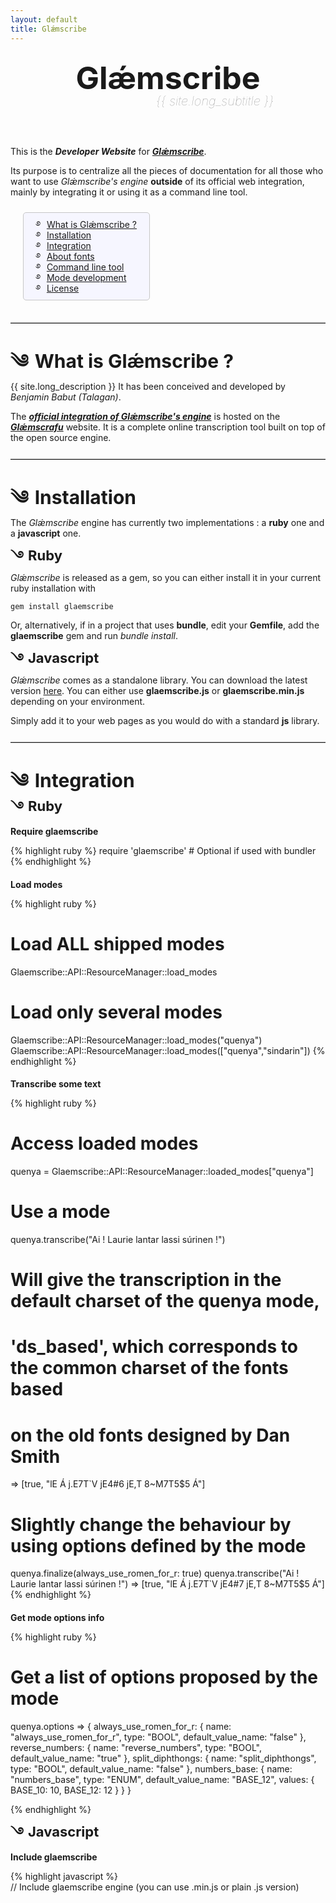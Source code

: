 ```yaml
---
layout: default
title: Glǽmscribe
---
```


<style>
.main_title {
    text-align:center;
    margin-top:30px;
    margin-bottom:60px;

}
.main_title h1     {    
    margin-top:20px;
        font-size: 50px;
        margin-bottom:0px;
        line-height:1;
           font-weight:bold; 
    }
.main_title .subtitle {
        color:#999999;
        margin-left: 150px;
           font-size: 20px;
           font-weight: lighter;
}

.username {
  margin-left:3px;
}

li:before {
	content:'\0FD4';
	font-family: kailasigns;
	margin:0;
	margin-right:10px;	
	font-size:1.1em;
	line-height:0;
    
}
h2:before {
	content:'\0F04';
	font-family: kailasigns;
	margin:0;
	margin-right:10px;	
	line-height:0;   
}
h3:before {
	content:'\0FD3';
	font-family: kailasigns;
	margin:0;
    margin-right: 7px;
    vertical-align: -1px;
	line-height:0;   
}
/*
h4:before {
	content:'\0FD4';
	font-family: kailasigns;
	margin:0;
    margin-right: 7px;
    vertical-align: -1px;
	line-height:0;   
}
*/


li {
    list-style-type:none;
}
h2 {
    font-size:30px;
    font-weight:bold;
 
    margin-bottom:10px;
}
h3 {
    font-weight: bold;
    font-size:22px;
    margin-top:0px;
    margin-bottom:5px;
}
h4 {
  margin-bottom:4px;
  font-weight:bold;
}
hr {
    border-color: #C3C3C3;
    border-width: 1px 0px 0px 0px;
    border-collapse: collapse;
    /* background-color: white; */
    border-style: solid;
    margin-top: 25px;
    margin-bottom: 20px;
}
</style>

<div class="main_title">
    <h1>Glǽmscribe</h1>
    <div class="subtitle"><i>{{ site.long_subtitle }}</i></div>   
</div>

This is the **_Developer Website_** for [**_Glǽmscribe_**](http://jrrvf.com/~glaemscrafu/english/glaemscribe.html). 

Its purpose is to centralize all the pieces of documentation for all those who want to use <i>Glǽmscribe's engine</i> **outside** of its official web integration, mainly by integrating it or using it as a command line tool. 

<div style="    background-color: #F6F6FF;
    padding: 10px;
    border-radius: 5px;
    border: solid 1px #C7C7C7;
    margin:10px 0px 10px 20px;
    display:inline-block">
<ul style="padding: 0px;
    margin: 0px 10px 0px 10px;">
    <li><a href="#about">What is Glǽmscribe ?</a></li>
    <li><a href="#install">Installation</a></li>
    <li><a href="#integrate">Integration</a></li>
    <li><a href="#about_fonts">About fonts</a></li>
    <li><a href="#clt">Command line tool</a></li>
    <li><a href="#mode_dev">Mode development</a></li>
    <li><a href="#license">License</a></li>
</ul>
</div>
<hr>

<a name="about"></a>

What is Glǽmscribe ?
--------------------

{{ site.long_description }} It has been conceived and developed by *Benjamin Babut (Talagan)*.

The [**_official integration of Glǽmscribe's engine_**](http://jrrvf.com/~glaemscrafu/english/glaemscribe.html) is hosted on the [**_Glǽmscrafu_**](http://jrrvf.com/~glaemscrafu) website. It is a complete online transcription tool built on top of the open source engine. 

<hr>

<a name="install"></a>

Installation
------------

The *Glǽmscribe* engine has currently two implementations : a **ruby** one and a **javascript** one.

### Ruby 

*Glǽmscribe* is released as a gem, so you can either install it in your current ruby installation with

    gem install glaemscribe
   
Or, alternatively, if in a project that uses **bundle**, edit your **Gemfile**, add the **glaemscribe** gem and run _bundle install_. 

### Javascript

*Glǽmscribe* comes as a standalone library. You can download the latest version <a href="https://github.com/BenTalagan/glaemscribe/tree/master/build/web/glaemscribe/js">here</a>. You can either use **glaemscribe.js** or **glaemscribe.min.js** depending on your environment. 

Simply add it to your web pages as you would do with a standard **js** library.

<hr>

<a name="integrate"></a>

Integration
-----------

### Ruby 

#### Require glaemscribe

{% highlight ruby %}
require 'glaemscribe' # Optional if used with bundler
{% endhighlight %}

#### Load modes

{% highlight ruby %}
# Load ALL shipped modes
Glaemscribe::API::ResourceManager::load_modes 

# Load only several modes
Glaemscribe::API::ResourceManager::load_modes("quenya")
Glaemscribe::API::ResourceManager::load_modes(["quenya","sindarin"])
{% endhighlight %}

#### Transcribe some text

{% highlight ruby %}
# Access loaded modes
quenya = Glaemscribe::API::ResourceManager::loaded_modes["quenya"]

# Use a mode
quenya.transcribe("Ai ! Laurie lantar lassi súrinen !")
# Will give the transcription in the default charset of the quenya mode, 
# 'ds_based', which corresponds to the common charset of the fonts based 
# on the old fonts designed by Dan Smith
 => [true, "lE Á j.E7T`V jE4#6 jE,T 8~M7T5$5 Á"]

# Slightly change the behaviour by using options defined by the mode
quenya.finalize(always_use_romen_for_r: true)
quenya.transcribe("Ai ! Laurie lantar lassi súrinen !")
 => [true, "lE Á j.E7T`V jE4#7 jE,T 8~M7T5$5 Á"]
{% endhighlight %}

#### Get mode options info

{% highlight ruby %}
# Get a list of options proposed by the mode
quenya.options
 => {
  always_use_romen_for_r: {
    name: "always_use_romen_for_r",
    type: "BOOL",
    default_value_name: "false"
  },
  reverse_numbers: {
    name: "reverse_numbers",
    type: "BOOL",
    default_value_name: "true"
  },
  split_diphthongs: {
    name: "split_diphthongs",
    type: "BOOL",
    default_value_name: "false"
  },
  numbers_base: {
    name: "numbers_base",
    type: "ENUM",
    default_value_name: "BASE_12",
    values: {
      BASE_10: 10,
      BASE_12: 12
    }
  }
}
 
 
{% endhighlight %}

### Javascript

#### Include glaemscribe

{% highlight javascript %}  
// Include glaemscribe engine (you can use .min.js or plain .js version)
<script src="../glaemscribe/js/glaemscribe.min.js"/>	

// Include the charsets you need
<script src="../glaemscribe/js/charsets/tengwar_ds.cst.js"/>	
<script src="../glaemscribe/js/charsets/cirth_ds.cst.js"/>	

// Include the modes you need
<script src="../glaemscribe/js/modes/khuzdul.glaem.js"/>	
<script src="../glaemscribe/js/modes/quenya.glaem.js"/>	
<script src="../glaemscribe/js/modes/sindarin-beleriand.glaem.js"/>	
<script src="../glaemscribe/js/modes/sindarin-classical.glaem.js"/>	
{% endhighlight %}
   
#### Load modes   
   
{% highlight javascript %}     
// Load all the included modes
Glaemscribe.resource_manager.load_modes()
// Or load only several ones
Glaemscribe.resource_manager.load_modes("quenya")
Glaemscribe.resource_manager.load_modes(["quenya","sindarin-beleriand"])
{% endhighlight %}
   
#### Transcribe some text   
   
{% highlight javascript %} 
// Access loaded modes
var quenya = Glaemscribe.resource_manager.loaded_modes["quenya"]

// Use a mode
quenya.transcribe("Ai ! Laurie lantar lassi súrinen !")
// Will give the transcription in the default charset of the quenya mode, 
// 'ds_based', which corresponds to the common charset of the fonts based 
// on the old fonts designed by Dan Smith
 => [true, "lE Á j.E7T`V jE4#6 jE,T 8~M7T5$5 Á"]
  
// Slightly change the behaviour by using options defined by the mode
quenya.finalize( { always_use_romen_for_r: true } )
quenya.transcribe("Ai ! Laurie lantar lassi súrinen !")
 => [true, "lE Á j.E7T`V jE4#7 jE,T 8~M7T5$5 Á"]
{% endhighlight %}

#### Get mode options info

{% highlight javascript %}
// Get a list of options proposed by the mode
quenya.options
 => {
  always_use_romen_for_r: {
    name: "always_use_romen_for_r",
    type: "BOOL",
    default_value_name: "false"
  },
  reverse_numbers: {
    name: "reverse_numbers",
    type: "BOOL",
    default_value_name: "true"
  },
  split_diphthongs: {
    name: "split_diphthongs",
    type: "BOOL",
    default_value_name: "false"
  },
  numbers_base: {
    name: "numbers_base",
    type: "ENUM",
    default_value_name: "BASE_12",
    values: {
      BASE_10: 10,
      BASE_12: 12
    }
  }
}

{% endhighlight %}

<hr>


<a name="about_fonts"></a>

About Fonts
-----------

Font integration, particularily webfont integration, is of your responsability. We do not own or are the authors of any font dedicated to the transcription of Tolkien languages and writing systems.

Still, you can find [**_there on Glǽmscrafu_**](http://jrrvf.com/~glaemscrafu/english/about-transcriptions.html) a few of the fonts we slightly modified to make them work with the distributed official modes for Glǽmscribe.

<hr>

<a name="clt"></a>

Using the command line tool
---------------------------

{% highlight text %}
 glaemscribe help 

  NAME:

    glaemscribe

  DESCRIPTION:

    Glǽmscribe (also written Glaemscribe) is a software dedicated to the
    transcription of texts between writing systems, and more specifically
    dedicated to the transcription of J.R.R. Tolkien's invented languages 
    to some of his devised writing systems.

  COMMANDS:
        
    help       Display global or [command] help documentation           
    info       Displays information about an embedded mode              
    list       Lists all available embedded modes               
    transcribe Transcribes a file (default command)     

  GLOBAL OPTIONS:
        
    -h, --help 
        Display help documentation
        
    -v, --version 
        Display version information
        
    -t, --trace 
        Display backtrace when an error occurs
          
  AUTHOR:

    Benjamin Talagan Babut
{% endhighlight %}

{% highlight text %}
glaemscribe help transcribe

  NAME:

    transcribe

  SYNOPSIS:

    glaemscribe transcribe file [options]

  DESCRIPTION:

    Transcribes a file with the given options. You can use '-' instead of a file name to work with stdin.

  OPTIONS:
        
    -m, --mode mode 
        The name of the embedded mode to use. See the 'list' command to get a list of available modes names.
        
    -c, --charset charset 
        The name of the charset to use. If not given, glaemscribe will load and use the default charset defined in the mode.
        
    --modefile modefile 
        Use a custom mode file instead of an embedded one. The file extension must be .glaem .
        
    --charsetfile charsetfile 
        Use a custom charset file instead of an embedded one. The file extension must be .cst .
        
    -o, --options name1:value1,name2:value2,... 
        Pass options to the transcriptor (see the mode options documentation).
{% endhighlight %}

<hr>

<a name="mode_dev"></a>

Mode development
----------------

If you're interested in developing modes for Glǽmscribe, please check the official [*mode authoring documentation* on Glǽmscrafu]({{ site.glaemscribe_mode_documentation_url }}). We have chosen to separate that specific part of the documentation because we have considered that it deals with matters of *usage development* rather than *integration development* stricto sensu. 

<hr>

<a name="license"></a>

License
-------

Glǽmscribe is released under the terms of the GNU Affero General Public License :

    Glǽmscribe (also written Glaemscribe) is a software dedicated to
    the transcription of texts between writing systems, and more 
    specifically dedicated to the transcription of J.R.R. Tolkien's 
    invented languages to some of his devised writing systems.
    
    Copyright (C) 2015 Benjamin Babut (Talagan).
    
    This program is free software: you can redistribute it and/or modify
    it under the terms of the GNU Affero General Public License as published by
    the Free Software Foundation, either version 3 of the License, or
    any later version.
    
    This program is distributed in the hope that it will be useful,
    but WITHOUT ANY WARRANTY; without even the implied warranty of
    MERCHANTABILITY or FITNESS FOR A PARTICULAR PURPOSE.  See the
    GNU Affero General Public License for more details.
    
    You should have received a copy of the GNU Affero General Public License
    along with this program.  If not, see <http://www.gnu.org/licenses/>.


